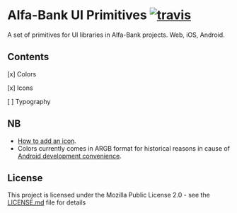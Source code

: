 # Alfa-Bank UI Primitives [![travis][travis-img]][travis]

[travis]:          https://travis-ci.org/alfa-laboratory/alfa-ui-primitives?branch=master
[travis-img]:      https://img.shields.io/travis/alfa-laboratory/alfa-ui-primitives/master.svg?label=unix

A set of primitives for UI libraries in Alfa-Bank projects. Web, iOS, Android.


## Contents

[x] Colors

[x] Icons

[ ] Typography


## NB

+ [How to add an icon](https://github.com/alfa-laboratory/alfa-ui-primitives/wiki/%D0%9A%D0%B0%D0%BA-%D0%B4%D0%BE%D0%B1%D0%B0%D0%B2%D0%B8%D1%82%D1%8C-%D0%B8%D0%BA%D0%BE%D0%BD%D0%BA%D1%83).
+ Colors currently comes in ARGB format for historical reasons in cause of [Android development convenience](https://developer.android.com/guide/topics/resources/more-resources.html#Color).


## License

This project is licensed under the Mozilla Public License 2.0 - see the [LICENSE.md](LICENSE.md) file for details
